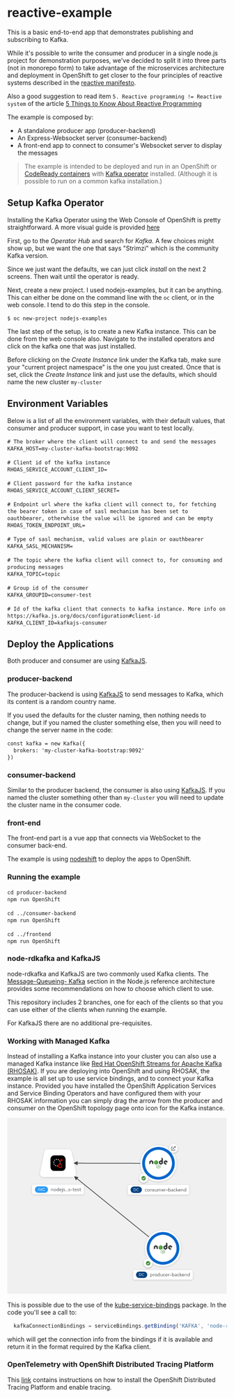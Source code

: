 # reactive-example

This is a basic end-to-end app that demonstrates publishing and subscribing to Kafka.

While it's possible to write the consumer and producer in a single node.js project for demonstration purposes, we've decided to split it into three parts (not in monorepo form) to take advantage of the microservices architecture and deployment in OpenShift to get closer to the four principles of reactive systems described in the
[reactive manifesto](https://www.reactivemanifesto.org/).

Also a good suggestion to read item `5. Reactive programming != Reactive system` of the article [5 Things to Know About Reactive Programming](https://developers.redhat.com/blog/2017/06/30/5-things-to-know-about-reactive-programming)

The example is composed by:

- A standalone producer app (producer-backend)
- An Express-Websocket server (consumer-backend)
- A front-end app to connect to consumer's Websocket server to display the messages

> The example is intended to be deployed and run in an OpenShift or [CodeReady containers](https://developers.redhat.com/products/codeready-containers/overview) with [Kafka operator](https://strimzi.io/quickstarts/) installed. (Although it is possible to run on a common kafka installation.)

## Setup Kafka Operator

Installing the Kafka Operator using the Web Console of OpenShift is pretty straightforward. A more visual guide is provided [here](./KAFKA_OPERATOR_SETUP.md)

First, go to the _Operator Hub_ and search for _Kafka_. A few choices might show up, but we want the one that says "Strimzi" which is the community Kafka version.

Since we just want the defaults, we can just click _install_ on the next 2 screens. Then wait until the operator is ready.

Next, create a new project. I used nodejs-examples, but it can be anything. This can either be done on the command line with the `oc` client, or in the web console. I tend to do this step in the console.

```
$ oc new-project nodejs-examples
```

The last step of the setup, is to create a new Kafka instance. This can be done from the web console also. Navigate to the installed operators and click on the kafka one that was just installed.

Before clicking on the _Create Instance_ link under the Kafka tab, make sure your "current project namespace" is the one you just created. Once that is set, click the _Create Instance_ link and just use the defaults, which should name the new cluster `my-cluster`

## Environment Variables

Below is a list of all the environment variables, with their default values, that consumer and producer support, in case you want to test locally.

```
# The broker where the client will connect to and send the messages
KAFKA_HOST=my-cluster-kafka-bootstrap:9092

# Client id of the kafka instance
RHOAS_SERVICE_ACCOUNT_CLIENT_ID=

# Client password for the kafka instance
RHOAS_SERVICE_ACCOUNT_CLIENT_SECRET=

# Endpoint url where the kafka client will connect to, for fetching the bearer token in case of sasl mechanism has been set to oauthbearer, otherwhise the value will be ignored and can be empty
RHOAS_TOKEN_ENDPOINT_URL=

# Type of sasl mechanism, valid values are plain or oauthbearer
KAFKA_SASL_MECHANISM=

# The topic where the kafka client will connect to, for consuming and producing messages
KAFKA_TOPIC=topic

# Group id of the consumer
KAFKA_GROUPID=consumer-test

# Id of the kafka client that connects to kafka instance. More info on https://kafka.js.org/docs/configuration#client-id
KAFKA_CLIENT_ID=kafkajs-consumer

```


## Deploy the Applications

Both producer and consumer are using [KafkaJS](https://github.com/tulios/kafkajs).

### producer-backend

The producer-backend is using [KafkaJS](https://github.com/tulios/kafkajs#-usage) to send messages to Kafka, which its content is a random country name.

If you used the defaults for the cluster naming, then nothing needs to change, but if you named the cluster something else, then you will need to change the server name in the code:

```
const kafka = new Kafka({
  brokers: 'my-cluster-kafka-bootstrap:9092'
})
```

### consumer-backend

Similar to the producer backend, the consumer is also using [KafkaJS](https://github.com/tulios/kafkajs#-usage). If you named the cluster something other than `my-cluster` you will need to update the cluster name in the consumer code.

### front-end

The front-end part is a vue app that connects via WebSocket to the consumer back-end.

The example is using [nodeshift](https://github.com/nodeshift/nodeshift) to deploy the apps to OpenShift.

### Running the example

```
cd producer-backend
npm run OpenShift

cd ../consumer-backend
npm run OpenShift

cd ../frontend
npm run OpenShift
```

### node-rdkafka and KafkaJS

node-rdkafka and KafkaJS are two commonly used Kafka clients. The
[Message-Queueing- Kafka](https://github.com/nodeshift/nodejs-reference-architecture/blob/main/docs/functional-components/message-queuing.md)
section in the Node.js reference architecture provides some recommendations on how to choose which client to use.

This repository includes 2 branches, one for each of the clients so that you can use either of the
clients when running the example.

For KafkaJS there are no additional pre-requisites.

### Working with Managed Kafka

Instead of installing a Kafka instance into your cluster you can also
use a managed Kafka instance like
[Red Hat OpenShift Streams for Apache Kafka (RHOSAK)](https://developers.redhat.com/products/red-hat-OpenShift-streams-for-apache-kafka/overview).
If you are deploying into OpenShift and using RHOSAK, the example is all
set up to use service bindings, and to connect your Kafka instance.
Provided you have installed the OpenShift Application Services and
Service Binding Operators and have configured them with your RHOSAK
information you can simply drag the arrow from the producer and consumer
on the OpenShift topology page onto icon for the Kafka instance.

![dragging to connect Kafka](images/drag-to-connect.png)

This is possible due to the use of the
[kube-service-bindings](https://github.com/nodeshift/kube-service-bindings)
package. In the code you'll see a call to:

```JavaScript
  kafkaConnectionBindings = serviceBindings.getBinding('KAFKA', 'node-rdkafka');
```

which will get the connection info from the bindings if it is available and
return it in the format required by the Kafka client.

### OpenTelemetry with OpenShift Distributed Tracing Platform

This [link](./OTEL.md) contains instructions on how to install the
OpenShift Distributed Tracing Platform and enable tracing.
